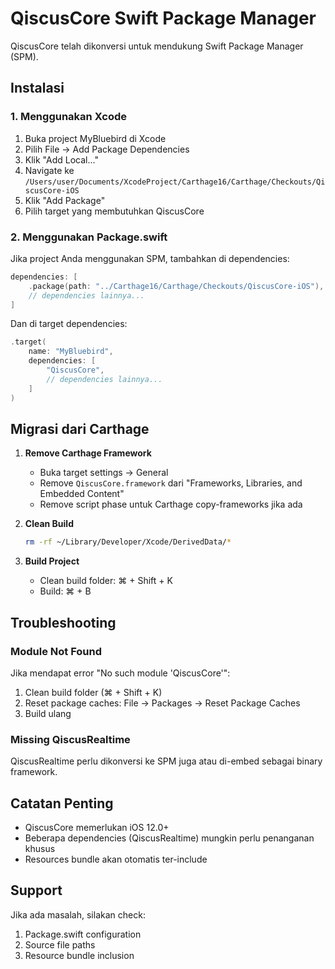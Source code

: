 # QiscusCore Swift Package Manager

QiscusCore telah dikonversi untuk mendukung Swift Package Manager (SPM).

## Instalasi

### 1. Menggunakan Xcode

1. Buka project MyBluebird di Xcode
2. Pilih File → Add Package Dependencies
3. Klik "Add Local..."
4. Navigate ke `/Users/user/Documents/XcodeProject/Carthage16/Carthage/Checkouts/QiscusCore-iOS`
5. Klik "Add Package"
6. Pilih target yang membutuhkan QiscusCore

### 2. Menggunakan Package.swift

Jika project Anda menggunakan SPM, tambahkan di dependencies:

```swift
dependencies: [
    .package(path: "../Carthage16/Carthage/Checkouts/QiscusCore-iOS"),
    // dependencies lainnya...
]
```

Dan di target dependencies:

```swift
.target(
    name: "MyBluebird",
    dependencies: [
        "QiscusCore",
        // dependencies lainnya...
    ]
)
```

## Migrasi dari Carthage

1. **Remove Carthage Framework**
   - Buka target settings → General
   - Remove `QiscusCore.framework` dari "Frameworks, Libraries, and Embedded Content"
   - Remove script phase untuk Carthage copy-frameworks jika ada

2. **Clean Build**
   ```bash
   rm -rf ~/Library/Developer/Xcode/DerivedData/*
   ```

3. **Build Project**
   - Clean build folder: ⌘ + Shift + K
   - Build: ⌘ + B

## Troubleshooting

### Module Not Found
Jika mendapat error "No such module 'QiscusCore'":
1. Clean build folder (⌘ + Shift + K)
2. Reset package caches: File → Packages → Reset Package Caches
3. Build ulang

### Missing QiscusRealtime
QiscusRealtime perlu dikonversi ke SPM juga atau di-embed sebagai binary framework.

## Catatan Penting

- QiscusCore memerlukan iOS 12.0+
- Beberapa dependencies (QiscusRealtime) mungkin perlu penanganan khusus
- Resources bundle akan otomatis ter-include

## Support

Jika ada masalah, silakan check:
1. Package.swift configuration
2. Source file paths
3. Resource bundle inclusion
